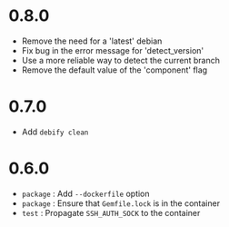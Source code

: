 # 0.8.0

* Remove the need for a 'latest' debian
* Fix bug in the error message for 'detect_version'
* Use a more reliable way to detect the current branch
* Remove the default value of the 'component' flag

# 0.7.0

* Add `debify clean`

# 0.6.0

* `package` : Add `--dockerfile` option
* `package` : Ensure that `Gemfile.lock` is in the container
* `test` : Propagate `SSH_AUTH_SOCK` to the container
